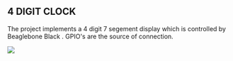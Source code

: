 ## 4 DIGIT CLOCK 
The project implements a 4 digit 7 segement display which is controlled by Beaglebone Black .
GPIO's are the source of connection.



![](https://github.com/LogicalDepth/4-digit-Clock/blob/main/IMG_3523.gif)
